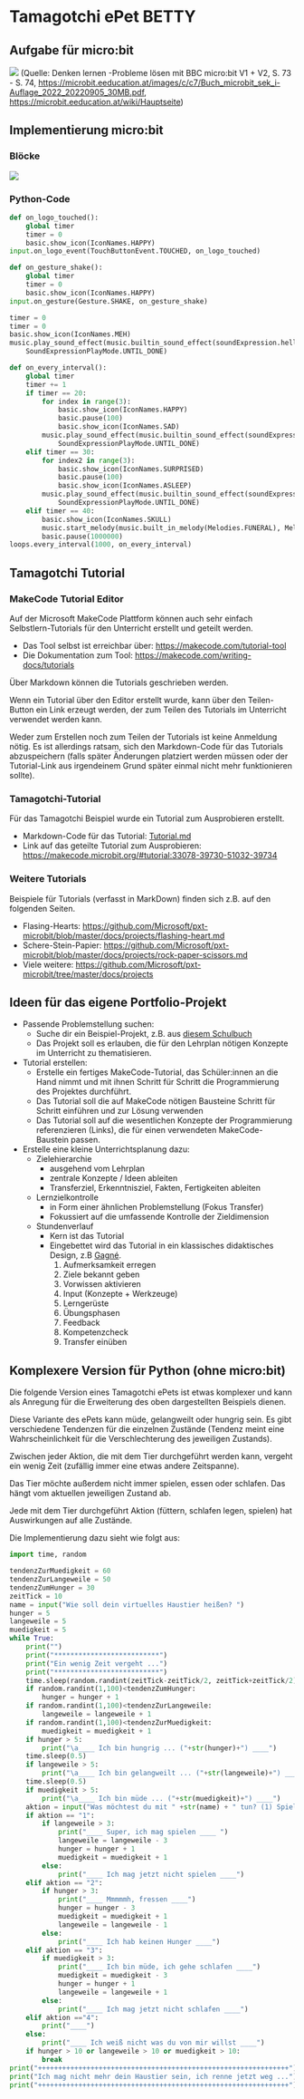 # Tamagotchi ePet BETTY

## Aufgabe für micro:bit

![](./bilder/tamagotchiMicrobitAufgabe.png)
(Quelle: Denken lernen -Probleme lösen mit BBC micro:bit V1 + V2, S. 73 - S. 74, https://microbit.eeducation.at/images/c/c7/Buch_microbit_sek_i-Auflage_2022_20220905_30MB.pdf, https://microbit.eeducation.at/wiki/Hauptseite)

## Implementierung micro:bit
### Blöcke
![](./bilder/tamagotchiMicrobitLoesung.png)

### Python-Code
```python
def on_logo_touched():
    global timer
    timer = 0
    basic.show_icon(IconNames.HAPPY)
input.on_logo_event(TouchButtonEvent.TOUCHED, on_logo_touched)

def on_gesture_shake():
    global timer
    timer = 0
    basic.show_icon(IconNames.HAPPY)
input.on_gesture(Gesture.SHAKE, on_gesture_shake)

timer = 0
timer = 0
basic.show_icon(IconNames.MEH)
music.play_sound_effect(music.builtin_sound_effect(soundExpression.hello),
    SoundExpressionPlayMode.UNTIL_DONE)

def on_every_interval():
    global timer
    timer += 1
    if timer == 20:
        for index in range(3):
            basic.show_icon(IconNames.HAPPY)
            basic.pause(100)
            basic.show_icon(IconNames.SAD)
        music.play_sound_effect(music.builtin_sound_effect(soundExpression.sad),
            SoundExpressionPlayMode.UNTIL_DONE)
    elif timer == 30:
        for index2 in range(3):
            basic.show_icon(IconNames.SURPRISED)
            basic.pause(100)
            basic.show_icon(IconNames.ASLEEP)
        music.play_sound_effect(music.builtin_sound_effect(soundExpression.yawn),
            SoundExpressionPlayMode.UNTIL_DONE)
    elif timer == 40:
        basic.show_icon(IconNames.SKULL)
        music.start_melody(music.built_in_melody(Melodies.FUNERAL), MelodyOptions.ONCE)
        basic.pause(1000000)
loops.every_interval(1000, on_every_interval)
```
## Tamagotchi Tutorial

### MakeCode Tutorial Editor
Auf der Microsoft MakeCode Plattform können auch sehr einfach Selbstlern-Tutorials für den Unterricht erstellt und geteilt werden.

- Das Tool selbst ist erreichbar über: https://makecode.com/tutorial-tool
- Die Dokumentation zum Tool: https://makecode.com/writing-docs/tutorials

Über Markdown können die Tutorials geschrieben werden.

Wenn ein Tutorial über den Editor erstellt wurde, kann über den Teilen-Button ein Link erzeugt werden, der zum Teilen des Tutorials im Unterricht verwendet werden kann. 

Weder zum Erstellen noch zum Teilen der Tutorials ist keine Anmeldung nötig. Es ist allerdings ratsam, sich den Markdown-Code für das Tutorials abzuspeichern (falls später Änderungen platziert werden müssen oder der Tutorial-Link aus irgendeinem Grund später einmal nicht mehr funktionieren sollte).

### Tamagotchi-Tutorial
Für das Tamagotchi Beispiel wurde ein Tutorial zum Ausprobieren erstellt.

- Markdown-Code für das Tutorial: [Tutorial.md](Tutorial.md)
- Link auf das geteilte Tutorial zum Ausprobieren: https://makecode.microbit.org/#tutorial:33078-39730-51032-39734

### Weitere Tutorials
Beispiele für Tutorials (verfasst in MarkDown) finden sich z.B. auf den folgenden Seiten. 

- Flasing-Hearts: https://github.com/Microsoft/pxt-microbit/blob/master/docs/projects/flashing-heart.md
- Schere-Stein-Papier: https://github.com/Microsoft/pxt-microbit/blob/master/docs/projects/rock-paper-scissors.md
- Viele weitere: https://github.com/Microsoft/pxt-microbit/tree/master/docs/projects

## Ideen für das eigene Portfolio-Projekt
 - Passende Problemstellung suchen:
   - Suche dir ein Beispiel-Projekt, z.B. aus [diesem Schulbuch](https://microbit.eeducation.at/wiki/Hauptseite)
   - Das Projekt soll es erlauben, die für den Lehrplan nötigen Konzepte im Unterricht zu thematisieren.
 - Tutorial erstellen:
   - Erstelle ein fertiges MakeCode-Tutorial, das Schüler:innen an die Hand nimmt und mit ihnen Schritt für Schritt die Programmierung des Projektes durchführt.
   - Das Tutorial soll die auf MakeCode nötigen Bausteine Schritt für Schritt einführen und zur Lösung verwenden
   - Das Tutorial soll auf die wesentlichen Konzepte der Programmierung referenzieren (Links), die für einen verwendeten MakeCode-Baustein passen.
 - Erstelle eine kleine Unterrichtsplanung dazu:
   - Zielehierarchie
     - ausgehend vom Lehrplan
     - zentrale Konzepte / Ideen ableiten
     - Transferziel, Erkenntnisziel, Fakten, Fertigkeiten ableiten
   - Lernzielkontrolle 
     - in Form einer ähnlichen Problemstellung (Fokus Transfer)
     - Fokussiert auf die umfassende Kontrolle der Zieldimension
   - Stundenverlauf
     - Kern ist das Tutorial
     - Eingebettet wird das Tutorial in ein klassisches didaktisches Design, z.B [Gagné](https://www.niu.edu/citl/resources/guides/instructional-guide/gagnes-nine-events-of-instruction.shtml).
        1. Aufmerksamkeit erregen
        2. Ziele bekannt geben
        3. Vorwissen aktivieren
        4. Input (Konzepte + Werkzeuge)
        5. Lerngerüste
        6. Übungsphasen
        7. Feedback
        8. Kompetenzcheck
        9. Transfer einüben
## Komplexere Version für Python (ohne micro:bit)

Die folgende Version eines Tamagotchi ePets ist etwas komplexer und kann als Anregung für die Erweiterung des oben dargestellten Beispiels dienen. 

Diese Variante des ePets kann müde, gelangweilt oder hungrig sein. Es gibt verschiedene Tendenzen für die einzelnen Zustände (Tendenz meint eine Wahrscheinlichkeit für die Verschlechterung des jeweiligen Zustands).

Zwischen jeder Aktion, die mit dem Tier durchgeführt werden kann, vergeht ein wenig Zeit (zufällig immer eine etwas andere Zeitspanne).

Das Tier möchte außerdem nicht immer spielen, essen oder schlafen. Das hängt vom aktuellen jeweiligen Zustand ab.

Jede mit dem Tier durchgeführt Aktion (füttern, schlafen legen, spielen) hat Auswirkungen auf alle Zustände.

Die Implementierung dazu sieht wie folgt aus:

```python
import time, random

tendenzZurMuedigkeit = 60
tendenzZurLangeweile = 50
tendenzZumHunger = 30
zeitTick = 10
name = input("Wie soll dein virtuelles Haustier heißen? ")
hunger = 5
langeweile = 5
muedigkeit = 5
while True: 
    print("")
    print("**************************")
    print("Ein wenig Zeit vergeht ...")
    print("**************************")
    time.sleep(random.randint(zeitTick-zeitTick/2, zeitTick+zeitTick/2))
    if random.randint(1,100)<tendenzZumHunger:
        hunger = hunger + 1
    if random.randint(1,100)<tendenzZurLangeweile:
        langeweile = langeweile + 1
    if random.randint(1,100)<tendenzZurMuedigkeit:
        muedigkeit = muedigkeit + 1
    if hunger > 5:
        print("\a____ Ich bin hungrig ... ("+str(hunger)+") ____")
    time.sleep(0.5)
    if langeweile > 5:
        print("\a____ Ich bin gelangweilt ... ("+str(langeweile)+") ____")
    time.sleep(0.5)
    if muedigkeit > 5:
        print("\a____ Ich bin müde ... ("+str(muedigkeit)+") ____")
    aktion = input("Was möchtest du mit " +str(name) + " tun? (1) Spielen (2) Füttern (3) Schlafen lassen (4) nichts? ")
    if aktion == "1":
        if langeweile > 3:
            print("____ Super, ich mag spielen ____ ")
            langeweile = langeweile - 3
            hunger = hunger + 1
            muedigkeit = muedigkeit + 1
        else:
            print("____ Ich mag jetzt nicht spielen ____")
    elif aktion == "2":
        if hunger > 3:
            print("____ Mmmmmh, fressen ____")
            hunger = hunger - 3
            muedigkeit = muedigkeit + 1
            langeweile = langeweile - 1
        else:
            print("____ Ich hab keinen Hunger ____")
    elif aktion == "3":
        if muedigkeit > 3:
            print("____ Ich bin müde, ich gehe schlafen ____")
            muedigkeit = muedigkeit - 3
            hunger = hunger + 1
            langeweile = langeweile + 1
        else:
            print("____ Ich mag jetzt nicht schlafen ____")
    elif aktion =="4":
        print("____")
    else:
        print("____ Ich weiß nicht was du von mir willst ____")
    if hunger > 10 or langeweile > 10 or muedigkeit > 10:
        break
print("++++++++++++++++++++++++++++++++++++++++++++++++++++++++++++++")
print("Ich mag nicht mehr dein Haustier sein, ich renne jetzt weg ...")
print("++++++++++++++++++++++++++++++++++++++++++++++++++++++++++++++")
```

